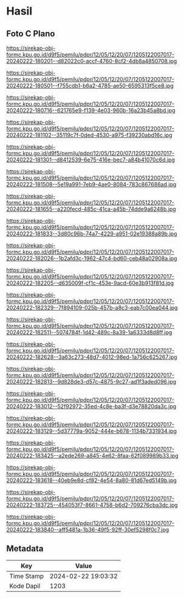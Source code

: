 # Hasil

## Foto C Plano

https://sirekap-obj-formc.kpu.go.id/d9f5/pemilu/pdpr/12/05/12/20/07/1205122007017-20240222-180201--d82022c0-accf-4760-8cf2-4db8a4850708.jpg

https://sirekap-obj-formc.kpu.go.id/d9f5/pemilu/pdpr/12/05/12/20/07/1205122007017-20240222-180501--f755cdb1-b6a2-4785-ae50-6595313f5ce8.jpg

https://sirekap-obj-formc.kpu.go.id/d9f5/pemilu/pdpr/12/05/12/20/07/1205122007017-20240222-180716--621765e9-f139-4e03-960b-16a23b45a8bd.jpg

https://sirekap-obj-formc.kpu.go.id/d9f5/pemilu/pdpr/12/05/12/20/07/1205122007017-20240222-181102--35119c7f-0ded-4530-a975-f39230abd16c.jpg

https://sirekap-obj-formc.kpu.go.id/d9f5/pemilu/pdpr/12/05/12/20/07/1205122007017-20240222-181301--d8412539-6e75-416e-bec7-a84b41070c6d.jpg

https://sirekap-obj-formc.kpu.go.id/d9f5/pemilu/pdpr/12/05/12/20/07/1205122007017-20240222-181508--5e19a991-7eb9-4ae0-8084-783c867686ad.jpg

https://sirekap-obj-formc.kpu.go.id/d9f5/pemilu/pdpr/12/05/12/20/07/1205122007017-20240222-181655--a220fecd-485c-41ca-a45b-74dde9a6248b.jpg

https://sirekap-obj-formc.kpu.go.id/d9f5/pemilu/pdpr/12/05/12/20/07/1205122007017-20240222-181833--3d80c96b-74a7-4229-a951-02e19388a89b.jpg

https://sirekap-obj-formc.kpu.go.id/d9f5/pemilu/pdpr/12/05/12/20/07/1205122007017-20240222-182026--1b2afd3c-1962-47c4-bd60-ceb48a02908a.jpg

https://sirekap-obj-formc.kpu.go.id/d9f5/pemilu/pdpr/12/05/12/20/07/1205122007017-20240222-182205--d635009f-cf1c-453e-9acd-60e3b913f81d.jpg

https://sirekap-obj-formc.kpu.go.id/d9f5/pemilu/pdpr/12/05/12/20/07/1205122007017-20240222-182329--7f894109-025b-457b-a8c3-eab7c00ea044.jpg

https://sirekap-obj-formc.kpu.go.id/d9f5/pemilu/pdpr/12/05/12/20/07/1205122007017-20240222-182511--5074784f-1d42-489c-8a39-1a6333d8d8ff.jpg

https://sirekap-obj-formc.kpu.go.id/d9f5/pemilu/pdpr/12/05/12/20/07/1205122007017-20240222-182628--3a63c273-48d7-4012-98ed-1a756c625267.jpg

https://sirekap-obj-formc.kpu.go.id/d9f5/pemilu/pdpr/12/05/12/20/07/1205122007017-20240222-182813--9d828de3-d57c-4875-9c27-ad1f3aded096.jpg

https://sirekap-obj-formc.kpu.go.id/d9f5/pemilu/pdpr/12/05/12/20/07/1205122007017-20240222-183012--52f92972-35ed-4c8e-ba3f-d3e78820da3c.jpg

https://sirekap-obj-formc.kpu.go.id/d9f5/pemilu/pdpr/12/05/12/20/07/1205122007017-20240222-183129--5d37779a-9052-444e-b678-1134b7331934.jpg

https://sirekap-obj-formc.kpu.go.id/d9f5/pemilu/pdpr/12/05/12/20/07/1205122007017-20240222-183425--a2ede269-a845-4e62-8faa-62f089989b33.jpg

https://sirekap-obj-formc.kpu.go.id/d9f5/pemilu/pdpr/12/05/12/20/07/1205122007017-20240222-183618--40eb9e8d-cf82-4e54-8a80-81d67ed5149b.jpg

https://sirekap-obj-formc.kpu.go.id/d9f5/pemilu/pdpr/12/05/12/20/07/1205122007017-20240222-183725--454053f7-8661-4758-b6d2-709276cba3dc.jpg

https://sirekap-obj-formc.kpu.go.id/d9f5/pemilu/pdpr/12/05/12/20/07/1205122007017-20240222-183840--aff5481a-1b36-49f5-92ff-30ef5298f0c7.jpg


## Metadata

| Key        | Value               |
| ---------- | ------------------- |
| Time Stamp | 2024-02-22 19:03:32 |
| Kode Dapil | 1203                |



